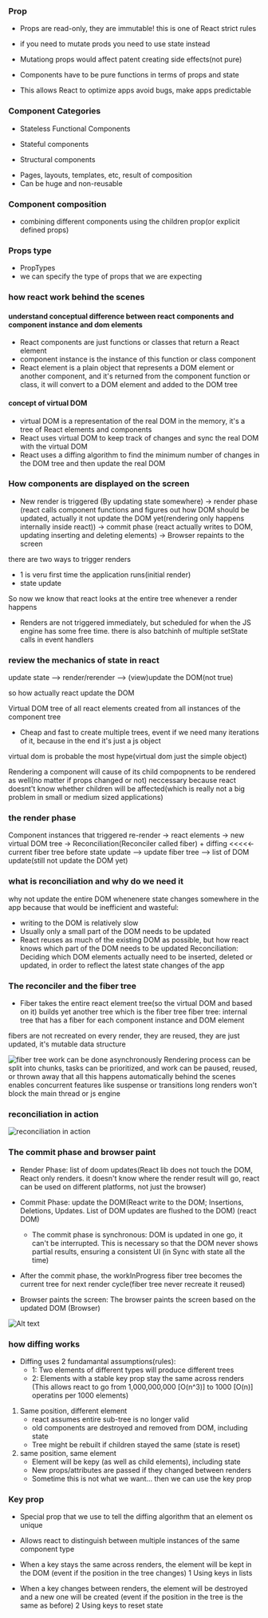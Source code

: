 ### Prop
- Props are read-only, they are immutable! this is one of React strict rules
- if you need to mutate prods you need to use state instead

- Mutationg props would affect patent creating side effects(not pure)
- Components have to be pure functions in terms of props and state
- This allows React to optimize apps avoid bugs, make apps predictable

### Component Categories
- Stateless Functional Components

- Stateful components

- Structural components
+ Pages, layouts, templates, etc, result  of composition
+ Can be huge and non-reusable

### Component composition
- combining different components using the children prop(or explicit defined props)

### Props type
- PropTypes
- we can specify the type of props that we are expecting

### how react work behind the scenes

#### understand conceptual difference between react components and component instance and dom elements
- React components are just functions or classes that return a React element
- component instance is the instance of this function or class component
- React element is a plain object that represents a DOM element or another component, and it's returned from the component function or class, it will convert to a DOM element and added to the DOM tree

#### concept of virtual DOM
- virtual DOM is a representation of the real DOM in the memory, it's a tree of React elements and components
- React uses virtual DOM to keep track of changes and sync the real DOM with the virtual DOM
- React uses a diffing algorithm to find the minimum number of changes in the DOM tree and then update the real DOM
 

### How components are displayed on the screen
- New render is triggered (By updating state somewhere) -> render phase (react calls component functions and figures out how DOM should be updated, actually it not update the DOM yet(rendering only happens internally inside react)) -> commit phase (react actually writes to DOM, updating inserting and deleting elements) -> Browser repaints to the screen

there are two ways to trigger renders
- 1 is veru first time the application runs(initial render)
- state update

So now we know that react looks at the entire tree whenever a render happens
- Renders are not triggered immediately, but scheduled for when the JS engine has some free time. there is also batchinh of multiple setState calls in event handlers

### review the mechanics of state in react
    
update state --> render/rerender --> (view)update the DOM(not true)

so how actually react update the DOM

Virtual DOM tree of all react elements created from all instances of the component tree
- Cheap and fast to create multiple trees, event if we need many iterations of it, because in the end it's just a js object

virtual dom is probable the most hype(virtual dom just the simple object)

Rendering a component will cause of its child compopnents to be rendered as well(no matter if props changed or not)
neccessary because react doesnt't know whether children will be affected(which is really not a big problem in small or medium sized applications)

### the render phase
Component instances that triggered re-render -> react elements -> new virtual DOM tree -> Reconciliation(Reconciler called fiber) + diffing <<<<<- current fiber tree before state update 
--> update fiber tree --> list of DOM update(still not update the DOM yet)

### what is reconciliation and why do we need it
why not update the entire DOM whenenere state changes somewhere in the app because that would be inefficient and wasteful:
- writing to the DOM is relatively slow
- Usually only a small part of the DOM needs to be updated
- React reuses as much of the existing DOM as possible, but how react knows which part of the DOM needs to be updated
Reconciliation: Deciding which DOM elements actually need to be inserted, deleted or updated, in order to reflect the latest state changes of the app

### The reconciler and the fiber tree
- Fiber takes the entire react element tree(so the virtual DOM and based on it) builds yet another tree which is the fiber tree 
fiber tree: internal tree that has a fiber for each component instance and DOM element

fibers are not recreated on every render, they are reused, they are just updated, it's mutable data structure

![fiber tree](fiber%20tree.png)
work can be done asynchronously
Rendering process can be split into chunks, tasks can be prioritized, and work can be paused, reused, or thrown away
that all this happens automatically behind the scenes
enables concurrent features like suspense or transitions
long renders won't block the main thread or js engine

### reconciliation in action
![reconciliation in action](reconciliation-in-action.png)

### The commit phase and browser paint

- Render Phase: list of doom updates(React lib does not touch the DOM, React only renders. it doesn't know where the render result will go, react can be used on different platforms, not just the browser) 

- Commit Phase: update the DOM(React write to the DOM; Insertions, Deletions, Updates. List of DOM updates are flushed to the DOM) (react DOM)
    + The commit phase is synchronous: DOM is updated in one go, it can't be interrupted. This is necessary so that the DOM never shows partial results, ensuring a consistent UI (in Sync with state all the time)

- After the commit phase, the workInProgress fiber tree becomes the current tree for next render cycle(fiber tree never recreate it reused) 

- Browser paints the screen: The browser paints the screen based on the updated DOM (Browser)

![Alt text](<putting it all together.png>)

### how diffing works

- Diffing uses 2 fundamantal  assumptions(rules):
    + 1: Two elements of different types will produce different trees
    + 2: Elements with a stable key prop stay the same across renders
    (This allows react to go from 1,000,000,000 [O(n^3)] to 1000 [O(n)] operatins per 1000 elements)

1. Same position, different element
    - react assumes entire sub-tree is no longer valid
    - old components are destroyed and removed from DOM, including state
    - Tree might be rebuilt if children stayed the same (state is reset)
2. same position, same element
    - Element will be kepy (as well as child elements), including state
    - New props/attributes are passed if they changed between renders
    - Sometime this is not what we want... then we can use the key prop

### Key prop
- Special prop that we use to tell the diffing algorithm that an element os unique 
- Allows react to distinguish between multiple instances of the same component type
- When a key stays the same across renders, the element will be kept in the DOM (event if the position in the tree changes)
1 Using keys in lists

- When a key changes between renders, the element will be destroyed and a new one will be created (event if the position in the tree is the same as before)
2 Using keys to reset state